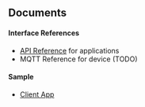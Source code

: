 ## Documents

#### Interface References
- [API Reference](https://fitzr.github.io/led-backend/api) for applications
- MQTT Reference for device (TODO)

#### Sample
- [Client App](https://fitzr.github.io/led-backend/client-demo)
